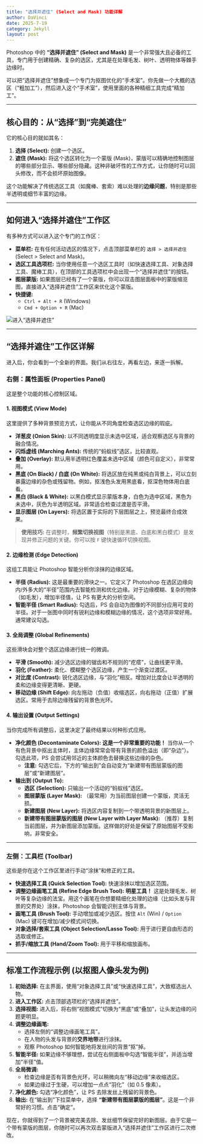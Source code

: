 ```yaml
---
title: "选择并遮住" (Select and Mask) 功能详解
author: DaVinci
date: 2025-7-19
category: Jekyll
layout: post
---
```



Photoshop 中的 **“选择并遮住” (Select and Mask)** 是一个非常强大且必备的工具，专门用于创建精确、复杂的选区，尤其是在处理毛发、树叶、透明物体等棘手边缘时。

可以把“选择并遮住”想象成一个专门为抠图优化的“手术室”。你先做一个大概的选区（“粗加工”），然后进入这个“手术室”，使用里面的各种精细工具完成“精加工”。

---

## 核心目的：从“选择”到“完美遮住”

它的核心目的就如其名：

1.  **选择 (Select):** 创建一个选区。
2.  **遮住 (Mask):** 将这个选区转化为一个蒙版 (Mask)，蒙版可以精确地控制图层的哪些部分显示、哪些部分隐藏。这种非破坏性的工作方式，让你随时可以回头修改，而不会损坏原始图像。

这个功能解决了传统选区工具（如魔棒、套索）难以处理的**边缘问题**，特别是那些半透明或细节丰富的边缘。

---

## 如何进入“选择并遮住”工作区

有多种方式可以进入这个专门的工作区：

* **菜单栏:** 在有任何活动选区的情况下，点击顶部菜单栏的 `选择 > 选择并遮住` (Select > Select and Mask)。
* **选区工具选项栏:** 当你使用任意一个选区工具时（如快速选择工具、对象选择工具、魔棒工具），在顶部的工具选项栏中会出现一个“选择并遮住”的按钮。
* **图层蒙版:** 如果图层已经有了一个蒙版，你可以双击图层面板中的蒙版缩览图，直接进入“选择并遮住”工作区来优化这个蒙版。
* **快捷键:**
    * `Ctrl + Alt + R` (Windows)
    * `Cmd + Option + R` (Mac)

![进入“选择并遮住”](https://i.imgur.com/u7q1E1H.png)

---

## “选择并遮住”工作区详解

进入后，你会看到一个全新的界面。我们从右往左，再看左边，来逐一拆解。

### 右侧：属性面板 (Properties Panel)

这是整个功能的核心控制区域。

#### 1. 视图模式 (View Mode)

这里提供了多种背景预览方式，让你能从不同角度检查选区边缘的瑕疵。

* **洋葱皮 (Onion Skin):** 以不同透明度显示未选中区域，适合观察选区与背景的融合情况。
* **闪烁虚线 (Marching Ants):** 传统的“蚂蚁线”选区，比较直观。
* **叠加 (Overlay):** 默认用半透明红色覆盖未选中区域（颜色可自定义），非常常用。
* **黑底 (On Black) / 白底 (On White):** 将选区放在纯黑或纯白背景上，可以立刻暴露边缘的杂色或残留物。例如，抠浅色头发用黑底看，抠深色物体用白底看。
* **黑白 (Black & White):** 以黑白模式显示蒙版本身，白色为选中区域，黑色为未选中，灰色为半透明区域。非常适合检查过渡是否平滑。
* **显示图层 (On Layers):** 将选区置于实际的下层图层之上，预览最终合成效果。

> **使用技巧:** 在调整时，**频繁切换视图**（特别是黑底、白底和黑白模式）是发现并修正问题的关键。你可以按 `F` 键快速循环切换视图。

#### 2. 边缘检测 (Edge Detection)

这组工具能让 Photoshop 智能分析你涂抹的边缘区域。

* **半径 (Radius):** 这是最重要的滑块之一。它定义了 Photoshop 在选区边缘向内/外多大的“半径”范围内去智能检测和优化边缘。对于边缘模糊、复杂的物体（如毛发），增加半径值，让 PS 有更大的分析空间。
* **智能半径 (Smart Radius):** 勾选后，PS 会自动为图像的不同部分应用可变的半径。对于一张图中同时有锐利边缘和模糊边缘的情况，这个选项非常好用。通常建议勾选。

#### 3. 全局调整 (Global Refinements)

这些滑块会对整个选区边缘进行统一的微调。

* **平滑 (Smooth):** 减少选区边缘的锯齿和不规则的“疙瘩”，让曲线更平滑。
* **羽化 (Feather):** 柔化、模糊整个选区边缘，产生一个渐变过渡区。
* **对比度 (Contrast):** 锐化选区边缘，与“羽化”相反。增加对比度会让半透明的柔和边缘变得更清晰、更硬。
* **移动边缘 (Shift Edge):** 向左拖动（负值）收缩选区，向右拖动（正值）扩展选区。常用于去除边缘残留的背景色光环。

#### 4. 输出设置 (Output Settings)

当你完成所有调整后，这里决定了最终结果以何种形式应用。

* **净化颜色 (Decontaminate Colors):** **这是一个非常重要的功能！** 当你从一个有色背景中抠出主体时，主体边缘常常会带有背景的颜色溢出（即“杂边”）。勾选此项，PS 会尝试用邻近的主体颜色去替换这些边缘的杂色。
    * **注意:** 勾选它后，下方的“输出到”会自动变为“新建带有图层蒙版的图层”或“新建图层”。
* **输出到 (Output To):**
    * **选区 (Selection):** 只输出一个活动的“蚂蚁线”选区。
    * **图层蒙版 (Layer Mask):** （最常用）为当前图层创建一个蒙版，灵活无损。
    * **新建图层 (New Layer):** 将选区内容复制到一个带透明背景的新图层上。
    * **新建带有图层蒙版的图层 (New Layer with Layer Mask):** （推荐）复制当前图层，并为新图层添加蒙版。这样做的好处是保留了原始图层不受影响，非常安全。

---

### 左侧：工具栏 (Toolbar)

这些是你在这个工作区里进行手动“涂抹”和修正的工具。

* **快速选择工具 (Quick Selection Tool):** 快速涂抹以增加选区范围。
* **调整边缘画笔工具 (Refine Edge Brush Tool):** **明星工具！** 这是处理毛发、树叶等复杂边缘的法宝。用这个画笔在你想要精细化处理的边缘（比如头发与背景的交界处）涂抹，Photoshop 会智能识别主体与背景。
* **画笔工具 (Brush Tool):** 手动增加或减少选区。按住 `Alt` (Win) / `Option` (Mac) 键可在增加/减少模式间切换。
* **对象选择/套索工具 (Object Selection/Lasso Tool):** 用于进行更自由形态的选取或修正。
* **抓手/缩放工具 (Hand/Zoom Tool):** 用于平移和缩放画布。

---

## 标准工作流程示例 (以抠图人像头发为例)

1.  **初始选择:** 在主界面，使用“对象选择工具”或“快速选择工具”，大致框选出人物。
2.  **进入工作区:** 点击顶部选项栏的“选择并遮住”。
3.  **选择视图:** 进入后，将右侧“视图模式”切换为“黑底”或“叠加”，让头发边缘的问题更明显。
4.  **调整边缘画笔:**
    * 选择左侧的“调整边缘画笔工具”。
    * 在人物的头发与背景的**交界地带**进行涂抹。
    * 观察 Photoshop 如何智能地将发丝间的背景“抠”掉。
5.  **智能半径:** 如果边缘不够理想，尝试在右侧面板中勾选“智能半径”，并适当增加“半径”值。
6.  **全局微调:**
    * 检查边缘是否有背景色光环，可以稍微向左“移动边缘”来收缩选区。
    * 如果边缘过于生硬，可以增加一点点“羽化”（如 0.5 像素）。
7.  **净化颜色:** 勾选“净化颜色”，让 PS 去除发丝上残留的背景色。
8.  **输出:** 在“输出到”下拉菜单中，选择 **“新建带有图层蒙版的图层”**。这是一个非常好的习惯。点击“确定”。

现在，你就得到了一个背景被完美去除、发丝细节保留完好的新图层。由于它是一个带有蒙版的图层，你随时可以再次双击蒙版进入“选择并遮住”工作区进行二次修改。